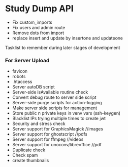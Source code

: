 #	Study Dump API


  - Fix custom_imports
  - Fix users and admin route
  - Remove dots from import
  - replace insert and update by insertone and updateone



Tasklist to remember during later stages of development

### For Server Upload
  -	favicon
  -	robots
  -	.htaccess
  -	Server autoDB script
  -	Server-side isAvailable routine check
  -	Convert debug route to server side script
  -	Server-side purge scripts for action-logging
  -	Make server side scripts for management
  -	Store public n private keys in venv vars (ssh-keygen)
  -	Blacklist IPs trying multiple times to create jwt
  -	Security and stress check
  -	Server support for GraphicsMagick				//images
  -	Server support for ghostscript						//pdfs
  -	Server support for ffmpeg							//videos
  -	Server support for unoconv/libreoffice			//pdf
  - Duplicate check
  - Check spam
  - create thumbnails
